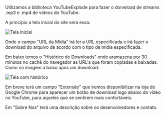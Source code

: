 Utilizamos a biblioteca YouTubeExplode para fazer o donwload de streams .mp3 e .mp4 de vídeos do YouTube.

A principio a tela inicial do site será essa: 

![Tela inicial](https://i.imgur.com/ZUee4z8.png)

Onde o campo "URL da Mídia" irá ler a URL especificada e irá fazer o download do arquivo de acordo com o tipo de mídia especificada.

Em baixo temos o "Histórico de Downloads" onde aramazena por 30 minutos no cachê do navegador as URL's que foram copiadas e baixadas. Como na imagem a baixo após um download:

![Tela com histórico](https://i.imgur.com/q8TirOp.png)

Em breve terá um campo "Extensão" que iremos disponibilizar na loja do Google Chrome para aparecer um botão de download logo abaixo do vídeo no YouTube, para aqueles que se sentirem mais confortáveis.

Em "Sobre Nos" terá uma descrição sobre os desenvolvedores e contato.
